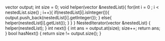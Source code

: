 vector<int> output;
int size = 0;
void helper(vector<NestedInteger> &nestedList){
for(int i = 0 ; i < nestedList.size() ; i++){
if(nestedList[i].isInteger()){
output.push_back(nestedList[i].getInteger());
}
else{
helper(nestedList[i].getList());
}
}
}
NestedIterator(vector<NestedInteger> &nestedList) {
helper(nestedList);
}
int next() {
int ans = output.at(size);
size++;
return ans;
}
bool hasNext() {
return size != output.size();
}